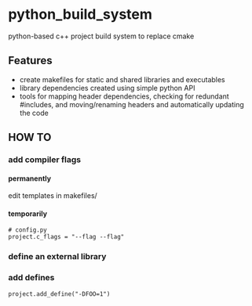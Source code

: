 # python\_build\_system
python-based c++ project build system to replace cmake

## Features
- create makefiles for static and shared libraries and executables
- library dependencies created using simple python API
- tools for mapping header dependencies, checking for redundant #includes, and moving/renaming headers and automatically updating the code

## HOW TO

### add compiler flags

#### permanently

edit templates in makefiles/

#### temporarily

    # config.py
    project.c_flags = "--flag --flag"

### define an external library

### add defines

    project.add_define("-DFOO=1")


